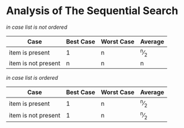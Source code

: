 # Analysis of The Sequential Search

*in case list is not ordered*

| Case | Best Case | Worst Case | Average |
| ---- | --------- | ---------- | ------- |
| item is present | 1 | n | <sup>n</sup>&frasl;<sub>2</sub> |
| item is not present | n | n | n |

*in case list is ordered*

| Case | Best Case | Worst Case | Average |
| ---- | --------- | ---------- | ------- |
| item is present | 1 | n | <sup>n</sup>&frasl;<sub>2</sub> |
| item is not present | 1 | n | <sup>n</sup>&frasl;<sub>2</sub> |
